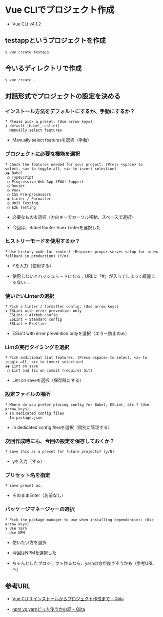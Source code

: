 # Vue CLIでプロジェクト作成

- Vue CLI v4.1.2

## testappというプロジェクトを作成

```
$ vue create testapp
```

## 今いるディレクトリで作成

```
$ vue create .
```

## 対話形式でプロジェクトの設定を決める

### インストール方法をデフォルトにするか、手動にするか？

```
? Please pick a preset: (Use arrow keys)
❯ default (babel, eslint)
  Manually select features
```

- Manually select featuresを選択（手動）

### プロジェクトに必要な機能を選択

```
? Check the features needed for your project: (Press <space> to select, <a> to toggle all, <i> to invert selection)
❯◉ Babel
 ◯ TypeScript
 ◯ Progressive Web App (PWA) Support
 ◯ Router
 ◯ Vuex
 ◯ CSS Pre-processors
 ◉ Linter / Formatter
 ◯ Unit Testing
 ◯ E2E Testing
```

- 必要なものを選択（方向キーでカーソル移動、スペースで選択）

- 今回は、Babel Router Vuex Linterを選択した

### ヒストリーモードを使用するか？

```
? Use history mode for router? (Requires proper server setup for index fallback in production) (Y/n)
```

- Yを入力（使用する）

- 使用しないとハッシュモードになる：URLに「#」が入ってしまって綺麗じゃない…

### 使いたいLinterの選択

```
? Pick a linter / formatter config: (Use arrow keys)
❯ ESLint with error prevention only
  ESLint + Airbnb config
  ESLint + Standard config
  ESLint + Prettier
```

- ESLint with error prevention onlyを選択（エラー防止のみ）

### Lintの実行タイミングを選択

```
? Pick additional lint features: (Press <space> to select, <a> to toggle all, <i> to invert selection)
❯◉ Lint on save
 ◯ Lint and fix on commit (requires Git)
```

- Lint on saveを選択（保存時にする）

### 設定ファイルの場所

```
? Where do you prefer placing config for Babel, ESLint, etc.? (Use arrow keys)
❯ In dedicated config files
  In package.json
```

- In dedicated config filesを選択（個別に管理する）

### 次回作成時にも、今回の設定を保存しておくか？

```
? Save this as a preset for future projects? (y/N)
```

- yを入力（する）

### プリセット名を指定

```
? Save preset as:
```

- そのままEnter（名前なし）

### パッケージマネージャーの選択

```
? Pick the package manager to use when installing dependencies: (Use arrow keys)
❯ Use Yarn
  Use NPM
```

- 使いたい方を選択

- 今回はNPMを選択した

- ちゃんとしたプロジェクト作るなら、yarnの方が良さそうかも（参考URLへ）

## 参考URL

- [Vue CLI 3 インストールからプロジェクト作成まで - Qiita](https://qiita.com/kamitomo/items/34451b11caaf51bd2498)

- [npm vs yarnどっち使うかの話 - Qiita](https://qiita.com/jigengineer/items/c75ca9b8f0e9ce462e99)